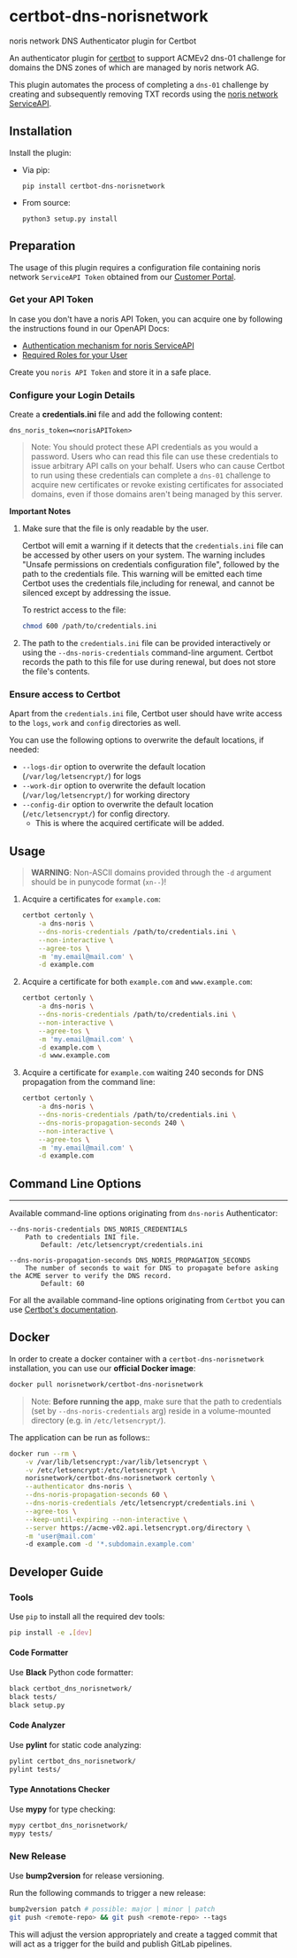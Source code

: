 # certbot-dns-norisnetwork

noris network DNS Authenticator plugin for Certbot

An authenticator plugin for [certbot](https://certbot.eff.org/) to support ACMEv2 dns-01 challenge for domains the DNS zones of which are managed by noris network AG.

This plugin automates the process of completing a `dns-01` challenge by creating and subsequently removing TXT records using the [noris network ServiceAPI](https://service-api.noris.net/v1/docs/).


## Installation

Install the plugin:

* Via pip:
  ```
  pip install certbot-dns-norisnetwork
  ```
* From source:
  ```
  python3 setup.py install
  ```

## Preparation

The usage of this plugin requires a configuration file containing noris network `ServiceAPI Token` obtained from our [Customer Portal](https://service.noris.net/).


### Get your API Token

In case you don't have a noris API Token, you can acquire one by following the instructions found in our OpenAPI Docs:
- [Authentication mechanism for noris ServiceAPI](https://service-api.noris.net/v1/docs/#section/Introduction/Authentication)
- [Required Roles for your User](https://service-api.noris.net/v1/docs/#section/Introduction/Role-model)

Create you `noris API Token` and store it in a safe place.


### Configure your Login Details

Create a **credentials.ini** file and add the following content:
```
dns_noris_token=<norisAPIToken>
```

> Note: You should protect these API credentials as you would a password. Users who can read this file can use these credentials to issue arbitrary API calls on your behalf. Users who can cause Certbot to run using these credentials can complete a `dns-01` challenge to acquire new certificates or revoke existing certificates for associated domains, even if those domains aren't being managed by this server.

**Important Notes**

1. Make sure that the file is only readable by the user.

   Certbot will emit a warning if it detects that the `credentials.ini` file can be accessed by other users on your system. The warning includes "Unsafe permissions on credentials configuration file", followed by the path to the credentials file. This warning will be emitted each time Certbot uses the credentials file,including for renewal, and cannot be silenced except by addressing the issue.

    To restrict access to the file:
    ```sh
    chmod 600 /path/to/credentials.ini
    ```


2. The path to the `credentials.ini` file can be provided interactively or using the `--dns-noris-credentials` command-line argument. Certbot records the path to this file for use during renewal, but does not store the file's contents.

### Ensure access to Certbot

Apart from the `credentials.ini` file, Certbot user should have write access to the `logs`, `work` and `config` directories as well.

You can use the following options to overwrite the default locations, if needed:
* `--logs-dir` option to overwrite the default location (`/var/log/letsencrypt/`) for logs
* `--work-dir` option to overwrite the default location (`/var/log/letsencrypt/`) for working directory
* `--config-dir` option to overwrite the default location (`/etc/letsencrypt/`) for config directory.
    * This is where the acquired certificate will be added.


## Usage

> **WARNING**: Non-ASCII domains provided through the `-d` argument should be in punycode format (`xn--`)!

1. Acquire a certificates for `example.com`:

    ```sh
    certbot certonly \
        -a dns-noris \
        --dns-noris-credentials /path/to/credentials.ini \
        --non-interactive \
        --agree-tos \
        -m 'my.email@mail.com' \
        -d example.com
    ```

2. Acquire a certificate for both `example.com` and `www.example.com`:
    ```sh
    certbot certonly \
        -a dns-noris \
        --dns-noris-credentials /path/to/credentials.ini \
        --non-interactive \
        --agree-tos \
        -m 'my.email@mail.com' \
        -d example.com \
        -d www.example.com
    ```

3. Acquire a certificate for `example.com` waiting 240 seconds for DNS propagation from the command line:
    ```sh
    certbot certonly \
        -a dns-noris \
        --dns-noris-credentials /path/to/credentials.ini \
        --dns-noris-propagation-seconds 240 \
        --non-interactive \
        --agree-tos \
        -m 'my.email@mail.com' \
        -d example.com
    ```


## Command Line Options
---------------

Available command-line options originating from `dns-noris` Authenticator:
```
--dns-noris-credentials DNS_NORIS_CREDENTIALS
    Path to credentials INI file.
        Default: /etc/letsencrypt/credentials.ini

--dns-noris-propagation-seconds DNS_NORIS_PROPAGATION_SECONDS
    The number of seconds to wait for DNS to propagate before asking the ACME server to verify the DNS record.
        Default: 60
```
For all the available command-line options originating from `Certbot` you can use [Certbot's documentation](https://eff-certbot.readthedocs.io/en/stable/using.html#certbot-command-line-options).


## Docker

In order to create a docker container with a `certbot-dns-norisnetwork` installation,  you can use our **official Docker image**:

```sh
docker pull norisnetwork/certbot-dns-norisnetwork
```

> Note: **Before running the app**, make sure that the path to credentials (set by `--dns-noris-credentials` arg) reside in a volume-mounted directory (e.g. in `/etc/letsencrypt/`).

The application can be run as follows::
```sh
docker run --rm \
    -v /var/lib/letsencrypt:/var/lib/letsencrypt \
    -v /etc/letsencrypt:/etc/letsencrypt \
    norisnetwork/certbot-dns-norisnetwork certonly \
    --authenticator dns-noris \
    --dns-noris-propagation-seconds 60 \
    --dns-noris-credentials /etc/letsencrypt/credentials.ini \
    --agree-tos \
    --keep-until-expiring --non-interactive \
    --server https://acme-v02.api.letsencrypt.org/directory \
    -m 'user@mail.com'
    -d example.com -d '*.subdomain.example.com'
```


## Developer Guide

### Tools

Use `pip` to install all the required dev tools:

```sh
pip install -e .[dev]
```

#### Code Formatter

Use **Black** Python code formatter:

```sh
black certbot_dns_norisnetwork/
black tests/
black setup.py
```

#### Code Analyzer

Use **pylint** for static code analyzing:

```sh
pylint certbot_dns_norisnetwork/
pylint tests/
```

#### Type Annotations Checker

Use **mypy** for type checking:

```sh
mypy certbot_dns_norisnetwork/
mypy tests/
```

### New Release

Use **bump2version** for release versioning.

Run the following commands to trigger a new release:

```sh
bump2version patch # possible: major | minor | patch
git push <remote-repo> && git push <remote-repo> --tags
```

This will adjust the version appropriately and create a tagged commit that will act as a trigger for the build and publish GitLab pipelines.
